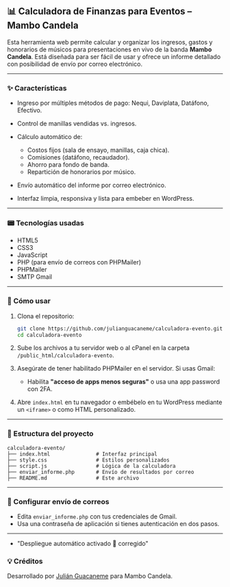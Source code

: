 ## 📊 Calculadora de Finanzas para Eventos – Mambo Candela

Esta herramienta web permite calcular y organizar los ingresos, gastos y honorarios de músicos para presentaciones en vivo de la banda **Mambo Candela**. Está diseñada para ser fácil de usar y ofrece un informe detallado con posibilidad de envío por correo electrónico.

---

### ✨ Características

* Ingreso por múltiples métodos de pago: Nequi, Daviplata, Datáfono, Efectivo.
* Control de manillas vendidas vs. ingresos.
* Cálculo automático de:

  * Costos fijos (sala de ensayo, manillas, caja chica).
  * Comisiones (datáfono, recaudador).
  * Ahorro para fondo de banda.
  * Repartición de honorarios por músico.
* Envío automático del informe por correo electrónico.
* Interfaz limpia, responsiva y lista para embeber en WordPress.

---

### 📟 Tecnologías usadas

* HTML5
* CSS3
* JavaScript
* PHP (para envío de correos con PHPMailer)
* PHPMailer
* SMTP Gmail

---

### 🚀 Cómo usar

1. Clona el repositorio:

   ```bash
   git clone https://github.com/julianguacaneme/calculadora-evento.git
   cd calculadora-evento
   ```

2. Sube los archivos a tu servidor web o al cPanel en la carpeta `/public_html/calculadora-evento`.

3. Asegúrate de tener habilitado PHPMailer en el servidor. Si usas Gmail:

   * Habilita **"acceso de apps menos seguras"** o usa una app password con 2FA.

4. Abre `index.html` en tu navegador o embébelo en tu WordPress mediante un `<iframe>` o como HTML personalizado.

---

### 📁 Estructura del proyecto

```
calculadora-evento/
├── index.html               # Interfaz principal
├── style.css                # Estilos personalizados
├── script.js                # Lógica de la calculadora
├── enviar_informe.php       # Envío de resultados por correo
├── README.md                # Este archivo
```

---

### 📧 Configurar envío de correos

* Edita `enviar_informe.php` con tus credenciales de Gmail.
* Usa una contraseña de aplicación si tienes autenticación en dos pasos.

---

* "Despliegue automático activado 🚀 corregido"

### 💡 Créditos

Desarrollado por [Julián Guacaneme](https://julianguacaneme.com) para Mambo Candela.

